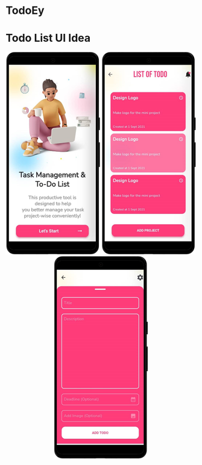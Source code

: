 # TodoEy
# Todo List UI Idea


<div align='center'>
<img src="1.png" width="250" />
<img src="2.png" width="250" />
<img src="3.png" width="250" />


</div>
